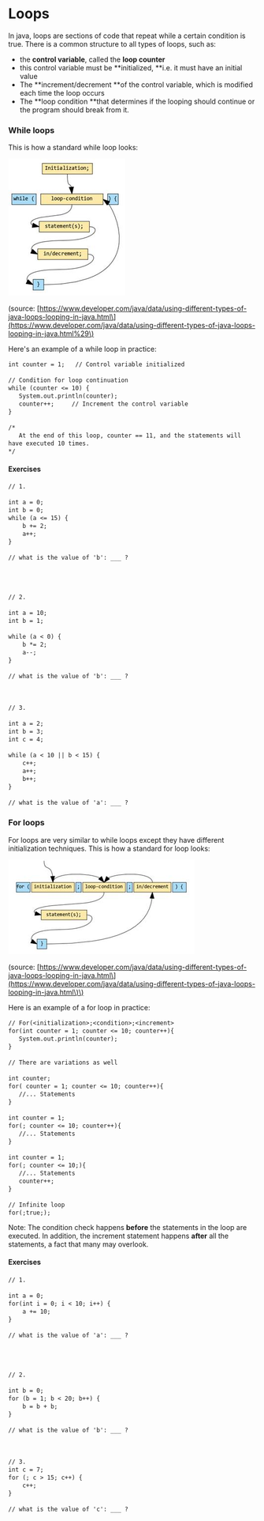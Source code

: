 # Loops

In java, loops are sections of code that repeat while a certain condition is true. There is a common structure to all types of loops, such as:

* the **control variable**, called the **loop counter**
* this control variable must be **initialized, **i.e. it must have an initial value
* The **increment/decrement **of the control variable, which is modified each time the loop occurs
* The **loop condition **that determines if the looping should continue or the program should break from it.

### While loops

This is how a standard while loop looks:

![](/assets/while.png)

\(source: [https://www.developer.com/java/data/using-different-types-of-java-loops-looping-in-java.html\](https://www.developer.com/java/data/using-different-types-of-java-loops-looping-in-java.html%29\)

Here's an example of a while loop in practice:

```
int counter = 1;   // Control variable initialized

// Condition for loop continuation
while (counter <= 10) {
   System.out.println(counter);
   counter++;     // Increment the control variable
}

/*
   At the end of this loop, counter == 11, and the statements will have executed 10 times. 
*/
```

#### Exercises

```
// 1.

int a = 0;
int b = 0;
while (a <= 15) {
    b += 2;
    a++;
}

// what is the value of 'b': ___ ?




// 2.

int a = 10;
int b = 1;

while (a < 0) {
    b *= 2;
    a--;
}

// what is the value of 'b': ___ ?



// 3.

int a = 2;
int b = 3;
int c = 4;

while (a < 10 || b < 15) {
    c++;
    a++;
    b++;
}

// what is the value of 'a': ___ ?
```

### For loops

For loops are very similar to while loops except they have different initialization techniques. This is how a standard for loop looks:

![](/assets/forloop.png)

\(source: [https://www.developer.com/java/data/using-different-types-of-java-loops-looping-in-java.html\](https://www.developer.com/java/data/using-different-types-of-java-loops-looping-in-java.html\)\)

Here is an example of a for loop in practice:

```
// For(<initialization>;<condition>;<increment>
for(int counter = 1; counter <= 10; counter++){
   System.out.println(counter);
}

// There are variations as well

int counter;
for( counter = 1; counter <= 10; counter++){
   //... Statements
}

int counter = 1;
for(; counter <= 10; counter++){
   //... Statements
}

int counter = 1;
for(; counter <= 10;){
   //... Statements
   counter++;
}

// Infinite loop
for(;true;);
```

Note: The condition check happens **before** the statements in the loop are executed. In addition, the increment statement happens **after** all the statements, a fact that many may overlook.

#### Exercises

```
// 1.

int a = 0;
for(int i = 0; i < 10; i++) {
    a += 10;
}

// what is the value of 'a': ___ ?




// 2.

int b = 0;
for (b = 1; b < 20; b++) {
    b = b + b;
}

// what is the value of 'b': ___ ?



// 3.
int c = 7;
for (; c > 15; c++) {
    c++;
}

// what is the value of 'c': ___ ?
```



